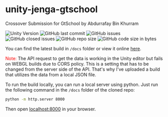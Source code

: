 # unity-jenga-gtschool
Crossover Submission for GtSchool by Abdurrafay Bin Khurram

![Unity Version](https://img.shields.io/badge/Unity-2021.3.9f1-blue?&logo=unity)
![GitHub last commit](https://img.shields.io/github/last-commit/rafay-pk/unity-jenga-gtschool?)
![GitHub issues](https://img.shields.io/github/issues/rafay-pk/unity-jenga-gtschool?)
![GitHub closed issues](https://img.shields.io/github/issues-closed/rafay-pk/unity-jenga-gtschool?)
![GitHub repo size](https://img.shields.io/github/repo-size/rafay-pk/unity-jenga-gtschool?)
![GitHub code size in bytes](https://img.shields.io/github/languages/code-size/rafay-pk/unity-jenga-gtschool?)

You can find the latest build in `/docs` folder or view it online [here](https://rafay-pk.github.io/unity-jenga-gtschool/).

<span style="color: red;">Note: </span>The API request to get the data is working in the Unity editor but fails on WEBGL builds due to CORS policy. This is a setting that has to be changed from the server side of the API. That's why I've uploaded a build that utilizes the data from a local JSON file.

To run the build locally, you can run a local server using python. Just run the following command in the `/docs` folder of the cloned repo:

``` bash
python -m http.server 8000
```
Then open [localhost:8000](localhost:8000) in your browser.